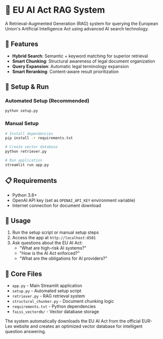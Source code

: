# 🚀 EU AI Act RAG System

A Retrieval-Augmented Generation (RAG) system for querying the European Union's Artificial Intelligence Act using advanced AI search technology.

## 🎯 Features

- **Hybrid Search**: Semantic + keyword matching for superior retrieval
- **Smart Chunking**: Structural awareness of legal document organization  
- **Query Expansion**: Automatic legal terminology expansion
- **Smart Reranking**: Content-aware result prioritization

## 🚀 Setup & Run

### Automated Setup (Recommended)
```bash
python setup.py
```

### Manual Setup
```bash
# Install dependencies
pip install -r requirements.txt

# Create vector database
python retriever.py

# Run application
streamlit run app.py
```

## 📋 Requirements

- Python 3.8+
- OpenAI API key (set as `OPENAI_API_KEY` environment variable)
- Internet connection for document download

## 🔧 Usage

1. Run the setup script or manual setup steps
2. Access the app at `http://localhost:8501`
3. Ask questions about the EU AI Act:
   - "What are high-risk AI systems?"
   - "How is the AI Act enforced?"
   - "What are the obligations for AI providers?"

## 📁 Core Files

- `app.py` - Main Streamlit application
- `setup.py` - Automated setup script
- `retriever.py` - RAG retrieval system
- `structural_chunker.py` - Document chunking logic
- `requirements.txt` - Python dependencies
- `faiss_vectordb/` - Vector database storage

The system automatically downloads the EU AI Act from the official EUR-Lex website and creates an optimized vector database for intelligent question answering. 